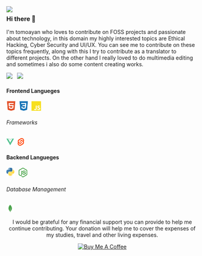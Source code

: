 <img align="left" width="100" src="https://avatars.githubusercontent.com/u/63101155">

### Hi there 👋
  I'm tomoayan who loves to contribute on FOSS projects and passionate about technology, in this domain my highly interested topics are Ethical Hacking, Cyber Security and UI/UX. You can see me to contribute on these topics frequently, along with this I try to contribute as a translator to different projects.
On the other hand I really loved to do multimedia editing and sometimes i also do some content creating works.

<!-- github stats -->
<picture>
<source srcset="https://github-readme-stats.vercel.app/api?username=tomoayan&theme=gotham&bg_color=00000000&show_icons=true&include_all_commits&count_private=true&hide=contribs&hide_border=true&card_width=300&custom_title=My%20Stats" media="(prefers-color-scheme: dark)" />
<source srcset="https://github-readme-stats.vercel.app/api?username=tomoayan&bg_color=00000000&show_icons=true&include_all_commits&count_private=true&hide=contribs&hide_border=true&card_width=300&custom_title=My%20Stats" media="(prefers-color-scheme: light), (prefers-color-scheme: no-preference)" />
<img src="https://github-readme-stats.vercel.app/api?username=tomoayan&theme=gotham&bg_color=00000000&show_icons=true&include_all_commits&count_private=true&hide=contribs&hide_border=true&card_width=300&custom_title=My%20Stats" />
</picture>&nbsp;
<!-- most used langueges -->
<picture>
<source srcset="https://github-readme-stats.vercel.app/api/top-langs/?username=tomoayan&layout=compact&theme=gotham&bg_color=00000000&hide_border=true" media="(prefers-color-scheme: dark)" />
<source srcset="https://github-readme-stats.vercel.app/api/top-langs/?username=tomoayan&layout=compact&bg_color=00000000&hide_border=true" media="(prefers-color-scheme: light), (prefers-color-scheme: no-preference)" />
<img src="https://github-readme-stats.vercel.app/api/top-langs/?username=tomoayan&layout=compact&theme=gotham&bg_color=00000000&hide_border=true" />
</picture>



#### Frontend Langueges
<code><a href="https://html.spec.whatwg.org/multipage/" title="HTML"><img loading="lazy" height="25" src="icons/html5.svg"></a></code>&nbsp;
<code><a href="https://www.w3.org/TR/CSS/#css" title="CSS"><img loading="lazy" height="25" src="icons/css3.svg"></a></code>&nbsp;
<code><a href="https://www.ecma-international.org/publications-and-standards/standards/ecma-262/" title="JAVASCRIPT"><img loading="lazy" height="25" src="icons/javascript.svg"></a></code>&nbsp;

###### Frameworks
<code><a href="https://vuejs.org/" title="VUEJS"><img loading="lazy" height="20" src="icons/vuedotjs.svg"></a></code>&nbsp;
<code><a href="https://svelte.dev/" title="SVELTE"><img loading="lazy" height="20" src="icons/svelte.svg"></a></code>&nbsp;

#### Backend Langueges
<code><a href="https://www.python.org/" title="PYTHON"><img loading="lazy" height="25" src="icons/python.svg"></a></code>&nbsp;
<code><a href="https://nodejs.org/" title="NODEJS"><img loading="lazy" height="25" src="icons/nodedotjs.svg"></a></code>&nbsp;

###### Database Management
<code><a href="https://www.mongodb.com/" title="MONGODB"><img loading="lazy" height="20" src="icons/mongodb.svg"></a></code>&nbsp;
<br>



<!-- footer -->
<p align="center">I would be grateful for any financial support you can provide to help me continue contributing. Your donation will help me to cover the expenses of my studies, travel and other living expenses.</p>
<p align="center"><a href="https://www.buymeacoffee.com/tomoayan" target="_blank"><img src="https://cdn.buymeacoffee.com/buttons/v2/default-yellow.png" alt="Buy Me A Coffee" height="40"></a></p>

<!--
Here are some ideas to get you started:
- 🔭 I’m currently working on ...
- 🌱 I’m currently learning ...
- 👯 I’m looking to collaborate on ...
- 🤔 I’m looking for help with ...
- 💬 Ask me about ...
- 📫 How to reach me: ...
- 😄 Pronouns: ...
- ⚡ Fun fact: ...
-->